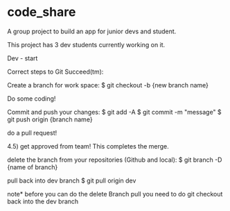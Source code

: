 # code_share

A group project to build an app for junior devs and student.

This project has 3 dev students currently working on it.

Dev - start


Correct steps to Git Succeed(tm):

Create a branch for work space: $ git checkout -b {new branch name}

Do some coding!

Commit and push your changes: $ git add -A $ git commit -m "message" $ git push origin {branch name}

do a pull request!

4.5) get approved from team! This completes the merge.

delete the branch from your repositories (Github and local): $ git branch -D {name of branch}

pull back into dev branch $ git pull origin dev

note* before you can do the delete Branch pull you need to do git checkout back into the dev branch
